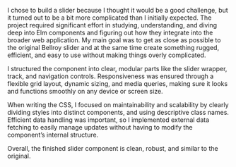 I chose to build a slider because I thought it would be a good challenge, but it turned out to be a bit more complicated than I initially expected. The project required significant effort in studying, understanding, and diving deep into Elm components and figuring out how they integrate into the broader web application. My main goal was to get as close as possible to the original Bellroy slider and at the same time create something rugged, efficient, and easy to use without making things overly complicated.

I structured the component into clear, modular parts like the slider wrapper, track, and navigation controls. Responsiveness was ensured through a flexible grid layout, dynamic sizing, and media queries, making sure it looks and functions smoothly on any device or screen size.

When writing the CSS, I focused on maintainability and scalability by clearly dividing styles into distinct components, and using descriptive class names. Efficient data handling was important, so I implemented external data fetching to easily manage updates without having to modify the component’s internal structure.

Overall, the finished slider component is clean, robust, and similar to the original.